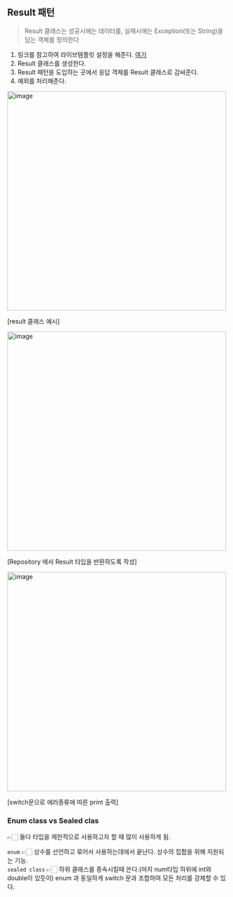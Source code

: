 ## Result 패턴
> Result 클래스는 성공시에는 데이터를, 실패시에는 Exception(또는 String)을 담는 객체를 정의한다

  1. 링크를 참고하여 라이브템플릿 설정을 해준다. <a href="https://gravel-pike-705.notion.site/Flutter-Live-Templeate-579bac3070754bdf8fa10afe4ebe8c92#8999896cfad04dd6a5d249f42f9503d4">여기</a>
  2. Result 클래스를 생성한다.
  3. Result 패턴을 도입하는 곳에서 응답 객체를 Result 클래스로 감싸준다.
  4. 예외를 처리해준다.

<img width="500" alt="image" src="https://github.com/Gunbam27/TIL/assets/95085649/7a1c2146-c054-48b9-bbd7-ec6255c64ad8" />

[result 클래스 예시]

<img width="500" alt="image" src="https://github.com/Gunbam27/TIL/assets/95085649/ec7a9ed5-c2e2-4668-8a52-fb2d88f793cd" />

[Repository 에서 Result 타입을 반환하도록 작성]

<img width="500" alt="image" src="https://github.com/Gunbam27/TIL/assets/95085649/027055d3-a5dc-4b1c-919e-f01aa05f8faf" />

[switch문으로 에러종류에 따른 print 출력]

### Enum class vs Sealed clas
👉🏻 둘다 타입을 제한적으로 사용하고자 할 때 많이 사용하게 됨.

`enum` 👉🏻 상수를 선언하고 묶어서 사용하는데에서 끝난다. 상수의 집합을 위해 지원되는 기능. <br/>
`sealed class` 👉🏻 하위 클래스를 종속시킬때 쓴다.(마치 num타입 하위에 int와 double이 있듯이) enum 과 동일하게 switch 문과 조합하여 모든 처리를 강제할 수 있다.
